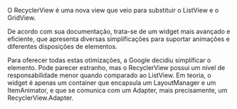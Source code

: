 O RecyclerView é uma nova view que veio para substituir o ListView e o GridView.

De acordo com sua documentação, trata-se de um widget mais avançado e eficiente, que apresenta diversas simplificações para suportar animações e diferentes disposições de elementos.

Para oferecer todas estas otimizações, a Google decidiu simplificar o elemento. Pode parecer estranho, mas o RecyclerView possui um nível de responsabilidade menor quando comparado ao ListView. Em teoria, o widget é apenas um container que encapsula um LayoutManager e um ItemAnimator, e que se comunica com um Adapter, mais precisamente, um RecyclerView.Adapter.
